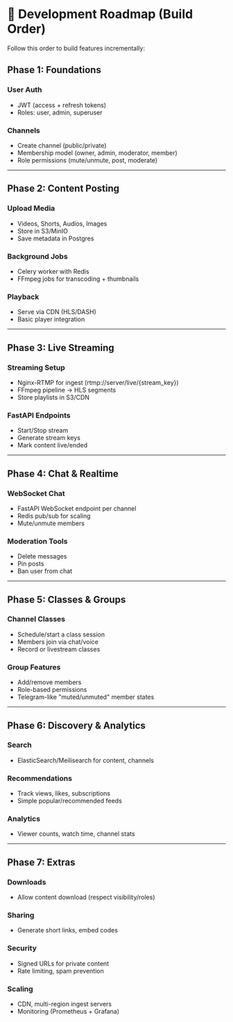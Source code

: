 # 🧩 Development Roadmap (Build Order)

Follow this order to build features incrementally:

## Phase 1: Foundations

### User Auth
- JWT (access + refresh tokens)
- Roles: user, admin, superuser

### Channels
- Create channel (public/private)
- Membership model (owner, admin, moderator, member)
- Role permissions (mute/unmute, post, moderate)

---

## Phase 2: Content Posting

### Upload Media
- Videos, Shorts, Audios, Images
- Store in S3/MinIO
- Save metadata in Postgres

### Background Jobs
- Celery worker with Redis
- FFmpeg jobs for transcoding + thumbnails

### Playback
- Serve via CDN (HLS/DASH)
- Basic player integration

---

## Phase 3: Live Streaming

### Streaming Setup
- Nginx-RTMP for ingest (rtmp://server/live/{stream_key})
- FFmpeg pipeline → HLS segments
- Store playlists in S3/CDN

### FastAPI Endpoints
- Start/Stop stream
- Generate stream keys
- Mark content live/ended

---

## Phase 4: Chat & Realtime

### WebSocket Chat
- FastAPI WebSocket endpoint per channel
- Redis pub/sub for scaling
- Mute/unmute members

### Moderation Tools
- Delete messages
- Pin posts
- Ban user from chat

---

## Phase 5: Classes & Groups

### Channel Classes
- Schedule/start a class session
- Members join via chat/voice
- Record or livestream classes

### Group Features
- Add/remove members
- Role-based permissions
- Telegram-like "muted/unmuted" member states

---

## Phase 6: Discovery & Analytics

### Search
- ElasticSearch/Meilisearch for content, channels

### Recommendations
- Track views, likes, subscriptions
- Simple popular/recommended feeds

### Analytics
- Viewer counts, watch time, channel stats

---

## Phase 7: Extras

### Downloads
- Allow content download (respect visibility/roles)

### Sharing
- Generate short links, embed codes

### Security
- Signed URLs for private content
- Rate limiting, spam prevention

### Scaling
- CDN, multi-region ingest servers
- Monitoring (Prometheus + Grafana)
